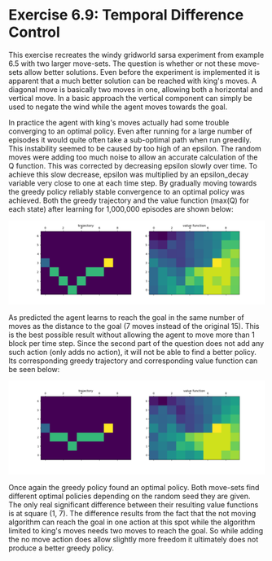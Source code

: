 # Exercise 6.9: Temporal Difference Control

This exercise recreates the windy gridworld sarsa experiment from example 6.5 with two larger move-sets. The question is whether or not these move-sets allow better solutions. Even before the experiment is implemented it is apparent that a much better solution can be reached with king's moves. A diagonal move is basically two moves in one, allowing both a horizontal and vertical move. In a basic approach the vertical component can simply be used to negate the wind while the agent moves towards the goal.

In practice the agent with king's moves actually had some trouble converging to an optimal policy. Even after running for a large number of episodes it would quite often take a sub-optimal path when run greedily. This instability seemed to be caused by too high of an epsilon. The random moves were adding too much noise to allow an accurate calculation of the Q function. This was corrected by decreasing epsilon slowly over time. To achieve this slow decrease, epsilon was multiplied by an epsilon_decay variable very close to one at each time step. By gradually moving towards the greedy policy reliably stable convergence to an optimal policy was achieved. Both the greedy trajectory and the value function (max(Q) for each state) after learning for 1,000,000 episodes are shown below:

![King's Moves](kings_moves.png)

As predicted the agent learns to reach the goal in the same number of moves as the distance to the goal (7 moves instead of the original 15). This is the best possible result without allowing the agent to move more than 1 block per time step. Since the second part of the question does not add any such action (only adds no action), it will not be able to find a better policy. Its corresponding greedy trajectory and corresponding value function can be seen below:

![King's Moves With No Move](with_no_move.png)

Once again the greedy policy found an optimal policy. Both move-sets find different optimal policies depending on the random seed they are given. The only real significant difference between their resulting value functions is at square (1, 7). The difference results from the fact that the not moving algorithm can reach the goal in one action at this spot while the algorithm limited to king's moves needs two moves to reach the goal. So while adding the no move action does allow slightly more freedom it ultimately does not produce a better greedy policy.

